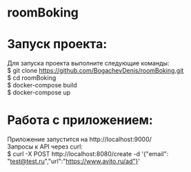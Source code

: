 # roomBoking
# Запуск проекта:
Для запуска проекта выполните следующие команды:
<br>
$ git clone https://github.com/BogachevDenis/roomBoking.git
<br>
$ cd roomBoking
<br>
$ docker-compose build
<br>
$ docker-compose up
<br>
# Работа с приложением:
Приложение запустится на http://localhost:9000/
<br>
Запросы к API через curl:
<br>
$ curl -X POST http://localhost:8080/create -d '{"email": "test@test.ru","url":"https://www.avito.ru/ad"}'
